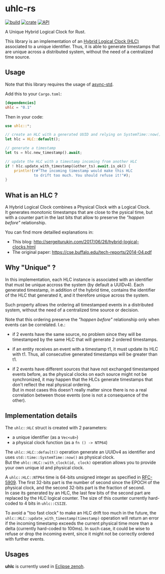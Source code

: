 # uhlc-rs

[![build](https://github.com/atolab/uhlc-rs/workflows/build/badge.svg)](https://github.com/atolab/uhlc-rs/actions?query=workflow%3A%22Build+and+test%22)
[![crate](https://img.shields.io/crates/v/uhlc.svg)](https://crates.io/crates/uhlc)
[![API](https://img.shields.io/badge/api-master-yellow.svg)](https://atolab.github.io/uhlc-rs)

A Unique Hybrid Logical Clock for Rust.

This library is an implementation of an [Hybrid Logical Clock (HLC)](https://cse.buffalo.edu/tech-reports/2014-04.pdf) associated to a unique identifier. Thus, it is able to generate timestamps that are unique across a distributed system, without the need of a centralized time source.

## Usage
Note that this library requires the usage of [async-std](https://async.rs/).

Add this to your `Cargo.toml`:

```toml
[dependencies]
uhlc = "0.1"
```

Then in your code:
```rust
use uhlc::*;

// create an HLC with a generated UUID and relying on SystemTime::now()
let hlc = HLC::default();

// generate a timestamp
let ts = hlc.new_timestamp().await;

// update the HLC with a timestamp incoming from another HLC
if ! hlc.update_with_timestamp(&other_ts).await.is_ok() {
    println!(r#"The incoming timestamp would make this HLC
             to drift too much. You should refuse it!"#);
}
```

## What is an HLC ?
A Hybrid Logical Clock combines a Physical Clock with a Logical Clock.  
It generates monotonic timestamps that are close to the pysical time, but with a
counter part in the last bits that allow to preserve the _"happen before"_ relationship.

You can find more detailled explanations in:
 - This blog: http://sergeiturukin.com/2017/06/26/hybrid-logical-clocks.html
 - The original paper: https://cse.buffalo.edu/tech-reports/2014-04.pdf

## Why "Unique" ?
In this implementation, each HLC instance is associated with an identifier that must be
unique accross the system (by default a UUIDv4). Each generated timestamp, in addition
of the hybrid time, contains the identifier of the HLC that generated it, and it
therefore unique across the system.
 
Such property allows the ordering all timestamped events in a distributed system, without
the need of a centralized time source or decision.
 
Note that this ordering preserve the _"happen before"_ relationship only when events can
be correlated. I.e.:

 * if 2 events have the same source, no problem since they will be timestamped by the
   same HLC that will generate 2 ordered timestamps.

 * if an entity receives an event with a timestamp t1, it must update its HLC with t1.
   Thus, all consecutive generated timestamps will be greater than t1.

 * if 2 events have different sources that have not exchanged timestamped events before,
   as the physical clocks on each source might not be synchronized, it may happen that
   the HLCs generate timestamps that don't reflect the real physical ordering.  
   But in most cases this doesn't really matter since there is no a real correlation
   between those events (one is not a consequence of the other).

## Implementation details
The `uhlc::HLC` struct is created with 2 parameters:
 * a unique identifier (as a `Vec<u8>`)
 * a physical clock function (as a `fn () -> NTP64`)

The `uhlc::HLC::default()` operation generate an UUIDv4 as identifier and uses
`std::time::SystemTime::now()` as physical clock.  
But the `uhlc::HLC::with_clock(id, clock)` operation allows you to provide your
own unique id and physical clock.

A `uhlc::HLC::NTP64` time is 64-bits unsigned integer as specified in
[RFC-5909](https://tools.ietf.org/html/rfc5905#section-6).
The first 32-bits part is the number of second since the EPOCH of the physical clock,
and the second 32-bits part is the fraction of second.  
In case its generated by an HLC, the last few bits of the second part are replaced
by the HLC logical counter. The size of this counter currently hard-coded to 4 bits
in `uhlc::CSIZE`.

To avoid a "too fast clock" to make an HLC drift too much in the future, the
`uhlc::HLC::update_with_timestamp(timestamp)` operation will return an error if the
incoming timestamp exceeds the current physical time more than a delta (currently
hard-coded to 100ms). In such case, it could be wise to refuse or drop the incoming
event, since it might not be correctly ordered with further events. 

## Usages
**uhlc** is currently used in [Eclipse zenoh](https://github.com/eclipse-zenoh/zenoh).
